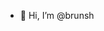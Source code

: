 - 👋 Hi, I’m @brunsh




<!---
brunsh/brunsh is a ✨ special ✨ repository because its `README.md` (this file) appears on your GitHub profile.
You can click the Preview link to take a look at your changes.
--->
